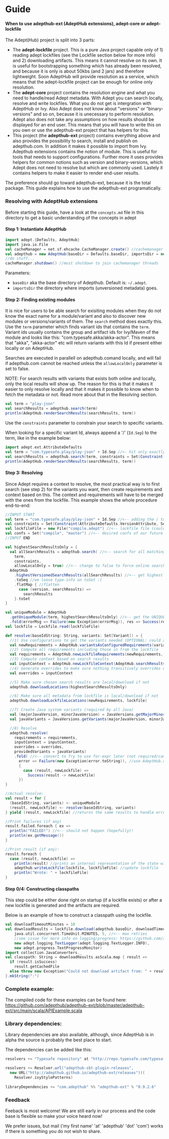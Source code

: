 # Guide

#### When to use adepthub-ext (AdeptHub extensions), adept-core or adept-lockfile
The Adept(Hub) project is split into 3 parts:
- The **adept-lockfile** project. This is a pure Java project capable only of 1) reading adept lockfiles (see the Lockfile section below for more info) and 2) downloading artifacts. This means it cannot resolve on its own. It is useful for bootstrapping something which has already been resolved, and because it is only is about 50kbs (and 2 jars) and therefore lightweight. Soon AdeptHub will provide resolution as a service, which means that the adept-lockfile project can be enough for online only resolution.
- The **adept-core** project contains the resolution engine and what you need to handle/read Adept metadata. With Adept you can search locally, resolve and write lockfiles. What you do not get is intergration with AdeptHub or Ivy. Also Adept does not know about "versions" or "binary-versions" and so on, because it is unecessary to perform resolution. Adept also does not take any assumptions on how results should be displayed for an end user. This means that you will have to write this on you own or use the adepthub-ext project that has helpers for this.
- This project (the **adepthub-ext** project) contains everything above and also provides the possibility to search, install and publish on adepthub.com. In addition it makes it possible to import from Ivy. Adepthub extensions contains the notion of module. This is useful for tools that needs to support configurations. Further more it uses provides helpers for common notions such as version and binary-versions, which Adept does not need to resolve but which are commonly used. Lastely it contains helpers to make it easier to render end-user results.

The preference should go toward adepthub-ext, because it is the total package. 
This guide explains how to use the adepthub-ext programatically.


### Resolving with AdeptHub extensions

Before starting this guide, have a look at the `concepts.md` file in this directory to get a basic understanding of the concepts in adept

#### Step 1: Instantiate AdeptHub
```scala
import adept.{Defaults, AdeptHub}
import java.io.File
val cacheManager = net.sf.ehcache.CacheManager.create() //cachemanager is kept running to speed up later resolutions
val adepthub = new AdeptHub(baseDir = Defaults.baseDir, importsDir = new File("adept-imports"), cacheManager = cacheManager)
//do stuff...
cacheManager.shutdown() //must shutdown to join cachemanager threads
```

Parameters:
- `baseDir` aka the base directory of Adepthub. Default is: `~/.adept`.
- `importsDir` the directory where imports (unversioned metadata) goes.


#### Step 2: Finding existing modules
It is nice for users to be able search for exisiting modules when they do not know the exact name for a module/variant and also to discover new modules or versions/variants of them. The `search` method does exactly this.
Use the `term` parameter which finds variant ids that contains the `term`. Variant ids usually contains the group and artifact ids for Ivy/Maven of the module and looks like this: "com.typesafe.akka/akka-actor". This means that "akka", "akka-actor" etc will return variants with this Id if present either locally or on AdeptHub.

Searches are executed in parallell on adepthub.comand locally, and will fail if adepthub.com cannot be reached unless the `allowLocalOnly` parameter is set to false. 

NOTE: For search results with variants that exists both online and locally, only the local results will show up. The reason for this is that it makes it easier to only resolve locally and that it makes it possible to know when to fetch the metadata or not. Read more about that in the Resolving section.

```scala
val term = "play-json"
val searchResults = adepthub.search(term)
println(AdeptHub.renderSearchResults(searchResults, term))
```
Use the `constraints` parameter to constrain your search to specific variants.

When looking for a specific variant Id, always append a '/' (`Id.Sep`) to the term, like in the example below:
```scala
import adept.ext.AttributeDefaults
val term = "com.typesafe.play/play-json" + Id.Sep //<- hit only exactly this module
val searchResults = adepthub.search(term, constraints = Set(Constraint(AttributeDefaults.VersionAttribute, Set("2.2.1"))))
println(AdeptHub.renderSearchResults(searchResults, term))
```

#### Step 3: Resolving 
Since Adept requires a context to resolve, the most practical way is to first search (see step 2) for the variants you want, then create requirements and context based on this.
The context and requirements will have to be merged with the ones from the lockfile.
This example shows the whole procedure end-to-end:

```scala
//INPUT START
val term = "com.typesafe.play/play-json" + Id.Sep //<-- adding the / to make sure we get the right module
val constraints = Set(Constraint(AttributeDefaults.VersionAttribute, Set("2.2.0"))) //<-- constrain to only 2.2.0
val lockfileFile = new File("compile.adept") //<-- lockfile file (could be anything, but often we map the name to the conf of OUR module)
val confs = Set("compile", "master") //<-- desired confs of our future requirements (compile has the dependencies, master has the artifacts)
//INPUT END

val highestSearchResultsOnly = {
  val allSearchResults = adepthub.search( //<-- search for all matching term
    term,
    constraints,
    allowLocalOnly = true) //<-- change to false to force online searches - when it is true, Adept will be able to resolve if metadata is locally available
  AdeptHub
    .highestVersionedSearchResults(allSearchResults) //<-- get highest
    .toSeq //we loose type-info on toSet :(
    .flatMap { //flatten
      case (version, searchResults) =>
        searchResults
    }.toSet
}

val uniqueModule = AdeptHub
  .getUniqueModule(term, highestSearchResultsOnly) //<-- get the UNIQUE module matching this term/constraints...
  .fold(errorMsg => Failure(new Exception(errorMsg)), res => Success(res)) //<-- convert to Try to use for-expr later (not required/can be implemented differently)
val lockfile = Lockfile.read(lockfileFile)

def resolve(baseIdString: String, variants: Set[Variant]) = {
  //1) Use configurations to get the variants needed (OPTIONAL: could also create requirements)
  val newRequirements = AdeptHub.variantsAsConfiguredRequirements(variants, baseIdString, confs)
  //2) Compute all requirements including those in from the lockfile
  val requirements = AdeptHub.newLockfileRequirements(newRequirements, lockfile)
  //3) Compute context based on search results
  val inputContext = AdeptHub.newLockfileContext(AdeptHub.searchResultsToContext(highestSearchResultsOnly), lockfile)
  //4) Generate overrides to make sure nothing transitively overrides our context (OPTIONAL: can be skipped) 
  val overrides = inputContext

  //5) Make sure chosen search results are local/download if not
  adepthub.downloadLocations(highestSearchResultsOnly)

  //6) Make sure all metadata from lockfile is local/download if not
  adepthub.downloadLockfileLocations(newRequirements, lockfile)

  //7) Create Java system variants (required by all Java)  
  val (majorJavaVersion, minorJavaVersion) = JavaVersions.getMajorMinorVersion(this.getClass, this.getClass().getClassLoader())
  val javaVariants = JavaVersions.getVariants(majorJavaVersion, minorJavaVersion)

  //8) Resolve
  adepthub.resolve(
    requirements = requirements,
    inputContext = inputContext,
    overrides = overrides,
    providedVariants = javaVariants)
    .fold( //<-- convert to Try to use for-expr later (not required/can be implemented differently)
      error => Failure(new Exception(error.toString)), //use AdeptHub.renderErrorReport here to get a nicer error message (still under development)
      {
        case (result, newLockfile) =>
          Success(result -> newLockfile)
      })
}

//Actual resolve:
val result = for {
  (baseIdString, variants) <- uniqueModule
  (result, newLockfile) <- resolve(baseIdString, variants)
} yield (result, newLockfile) //returns the same results to handle error below

//Print failures (if any)
result.failed.foreach { ex =>
  println("FAILED!") //<-- should not happen (hopefully)!
  println(ex.getMessage())
}

//Print result (if any):
result.foreach {
  case (result, newLockfile) =>
    println(result) //prints an internal representation of the state with (large) graph - not something the user wants to see (see https://github.com/adepthub/adepthub-ext/issues/13) 
    adepthub.writeLockfile(lockfile, lockfileFile) //update lockfile
    println("Wrote: " + lockfileFile)
}
```


#### Step 0/4: Constructing classpaths
This step could be either done right on startup (if a lockfile exists) or after a new lockfile is generated and the artifacts are required.

Below is an example of how to construct a classpath using the lockfile.

```scala
val downloadTimeoutMinutes = 10
val downloadResults = lockfile.download(adepthub.baseDir, downloadTimeoutMinutes, 
    java.util.concurrent.TimeUnit.MINUTES, 5, //<-- max retries 
    //see issue for more info on logging/progress: https://github.com/adept-dm/adept/issues/35
    new adept.logging.TextLogger(adept.logging.TextLogger.INFO), 
    new adept.progress.TextProgressMonitor)
import collection.JavaConverters._
val classpath: String = downloadResults.asScala.map { result =>
  if (result.isSuccess)
    result.getCachedFile
  else throw new Exception("Could not download artifact from: " + result.artifact.locations, result.exception)
}.mkString(":")
```

### Complete example:
The compiled code for these examples can be found here: https://github.com/adepthub/adepthub-ext/blob/master/adepthub-ext/src/main/scala/APIExample.scala


### Library dependencies:
Library dependencies are also available, although, since AdeptHub is in alpha the source is probably the best place to start.

The dependencies can be added like this:
```scala
resolvers += "Typesafe repository" at "http://repo.typesafe.com/typesafe/releases/"

resolvers += Resolver.url("adepthub-sbt-plugin-releases",
  new URL("http://adepthub.github.io/adepthub-ext/releases"))(
    Resolver.ivyStylePatterns)
    
libraryDependencies += "com.adepthub" %% "adepthub-ext" % "0.9.2.6"
```

### Feedback
Feeback is most welcome! We are still early in our process and the code base is flexible so make your voice heard now!

We prefer issues, but mail ('my first name' 'at' 'adepthub' 'dot' 'com') works if there is something you do not wish to share.
